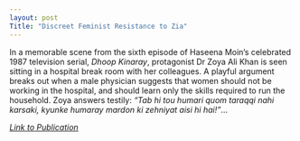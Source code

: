 ```yaml
---
layout: post
Title: "Discreet Feminist Resistance to Zia"
---
```


In a memorable scene from the sixth episode of Haseena Moin’s celebrated 1987 television serial, 
_Dhoop Kinaray_, protagonist Dr Zoya Ali Khan is seen sitting in a hospital break room with her colleagues. 
A playful argument breaks out when a male physician suggests that women should not be working in the hospital, 
and should learn only the skills required to run the household. Zoya answers testily: 
_“Tab hi tou humari quom taraqqi nahi karsaki, kyunke humaray mardon ki zehniyat aisi hi hai!”_...

<a href="https://www.thenews.com.pk/tns/detail/674416-discreet-feminist-resistance-to-zia">_Link to Publication_</a>
